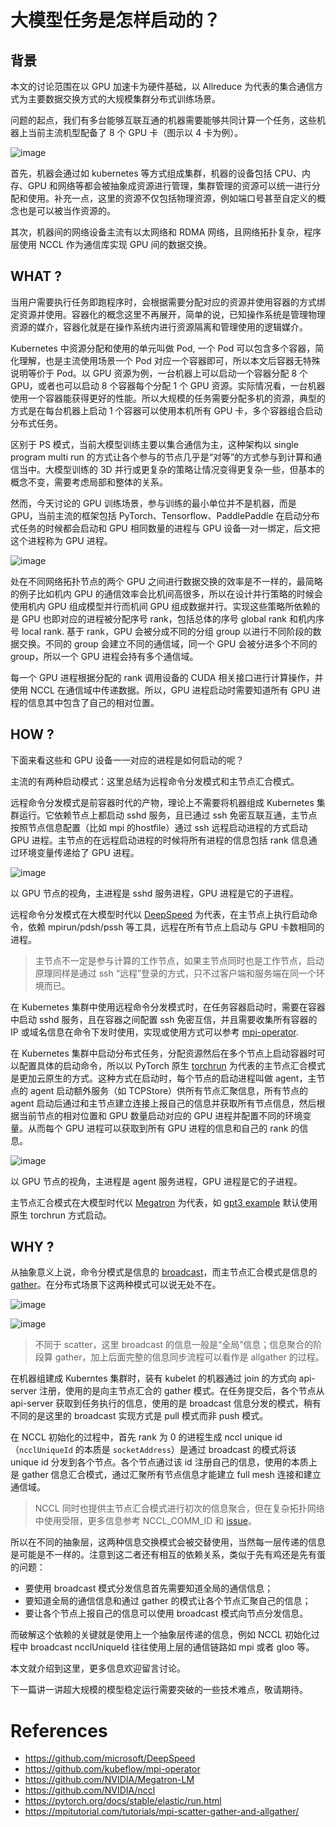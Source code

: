# 大模型任务是怎样启动的？

## 背景

本文的讨论范围在以 GPU 加速卡为硬件基础，以 Allreduce 为代表的集合通信方式为主要数据交换方式的大规模集群分布式训练场景。

问题的起点，我们有多台能够互联互通的机器需要能够共同计算一个任务，这些机器上当前主流机型配备了 8 个 GPU 卡（图示以 4 卡为例）。

![image](/assets/gpu-nodes.svg)

首先，机器会通过如 kubernetes 等方式组成集群，机器的设备包括 CPU、内存、GPU 和网络等都会被抽象成资源进行管理，集群管理的资源可以统一进行分配和使用。补充一点，这里的资源不仅包括物理资源，例如端口号甚至自定义的概念也是可以被当作资源的。

其次，机器间的网络设备主流有以太网络和 RDMA 网络，且网络拓扑复杂，程序层使用 NCCL 作为通信库实现 GPU 间的数据交换。

## WHAT ?

当用户需要执行任务即跑程序时，会根据需要分配对应的资源并使用容器的方式绑定资源并使用。容器化的概念这里不再展开，简单的说，已知操作系统是管理物理资源的媒介，容器化就是在操作系统内进行资源隔离和管理使用的逻辑媒介。

Kubernetes 中资源分配和使用的单元叫做 Pod, 一个 Pod 可以包含多个容器，简化理解，也是主流使用场景一个 Pod 对应一个容器即可，所以本文后容器无特殊说明等价于 Pod。以 GPU 资源为例，一台机器上可以启动一个容器分配 8 个 GPU，或者也可以启动 8 个容器每个分配 1 个 GPU 资源。实际情况看，一台机器使用一个容器能获得更好的性能。所以大规模的任务需要分配多机的资源，典型的方式是在每台机器上启动 1 个容器可以使用本机所有 GPU 卡，多个容器组合启动分布式任务。

区别于 PS 模式，当前大模型训练主要以集合通信为主，这种架构以 single program multi run 的方式让各个参与的节点几乎是“对等”的方式参与到计算和通信当中。大模型训练的 3D 并行或更复杂的策略让情况变得更复杂一些，但基本的概念不变，需要考虑局部和整体的关系。

然而，今天讨论的 GPU 训练场景，参与训练的最小单位并不是机器，而是 GPU，当前主流的框架包括 PyTorch、Tensorflow、PaddlePaddle 在启动分布式任务的时候都会启动和 GPU 相同数量的进程与 GPU 设备一对一绑定，后文把这个进程称为 GPU 进程。

![image](/assets/gpu-process.svg)

处在不同网络拓扑节点的两个 GPU 之间进行数据交换的效率是不一样的，最简略的例子比如机内 GPU 的通信效率会比机间高很多，所以在设计并行策略的时候会使用机内 GPU 组成模型并行而机间 GPU 组成数据并行。实现这些策略所依赖的是 GPU 也即对应的进程被分配序号 rank，包括总体的序号 global rank 和机内序号 local rank. 基于 rank，GPU 会被分成不同的分组 group 以进行不同阶段的数据交换。不同的 group 会建立不同的通信域，同一个 GPU 会被分进多个不同的 group，所以一个 GPU 进程会持有多个通信域。

每一个 GPU 进程根据分配的 rank 调用设备的 CUDA 相关接口进行计算操作，并使用 NCCL 在通信域中传递数据。所以，GPU 进程启动时需要知道所有 GPU 进程的信息其中包含了自己的相对位置。

## HOW ?

下面来看这些和 GPU 设备一一对应的进程是如何启动的呢？

主流的有两种启动模式：这里总结为远程命令分发模式和主节点汇合模式。

远程命令分发模式是前容器时代的产物，理论上不需要将机器组成 Kubernetes 集群运行。它依赖节点上都启动 sshd 服务，且已通过 ssh 免密互联互通，主节点按照节点信息配置（比如 mpi 的hostfile）通过 ssh 远程启动进程的方式启动 GPU 进程。主节点的在远程启动进程的时候将所有进程的信息包括 rank 信息通过环境变量传递给了 GPU 进程。

![image](/assets/mpirun.svg)

以 GPU 节点的视角，主进程是 sshd 服务进程，GPU 进程是它的子进程。

远程命令分发模式在大模型时代以 [DeepSpeed](https://github.com/microsoft/DeepSpeed) 为代表，在主节点上执行启动命令，依赖 mpirun/pdsh/pssh 等工具，远程在所有节点上启动与 GPU 卡数相同的进程。

> 主节点不一定是参与计算的工作节点，如果主节点同时也是工作节点，启动原理同样是通过 ssh “远程”登录的方式，只不过客户端和服务端在同一个环境而已。

在 Kubernetes 集群中使用远程命令分发模式时，在任务容器启动时，需要在容器中启动 sshd 服务，且在容器之间配置 ssh 免密互信，并且需要收集所有容器的 IP 或域名信息在命令下发时使用，实现或使用方式可以参考 [mpi-operator](https://github.com/kubeflow/mpi-operator).

在 Kubernetes 集群中启动分布式任务，分配资源然后在多个节点上启动容器时可以配置具体的启动命令，所以以 PyTorch 原生 [torchrun](https://pytorch.org/docs/stable/elastic/run.html) 为代表的主节点汇合模式是更加云原生的方式。这种方式在启动时，每个节点的启动进程叫做 agent，主节点的 agent 启动额外服务（如 TCPStore）供所有节点汇聚信息，所有节点的 agent 启动后通过和主节点建立连接上报自己的信息并获取所有节点信息，然后根据当前节点的相对位置和 GPU 数量启动对应的 GPU 进程并配置不同的环境变量。从而每个 GPU 进程可以获取到所有 GPU 进程的信息和自己的 rank 的信息。

![image](/assets/master-gather.svg)

以 GPU 节点的视角，主进程是 agent 服务进程，GPU 进程是它的子进程。

主节点汇合模式在大模型时代以 [Megatron](https://github.com/NVIDIA/Megatron-LM) 为代表，如 [gpt3 example](https://github.com/NVIDIA/Megatron-LM/blob/main/examples/gpt3/train_gpt3_175b_distributed.sh) 默认使用原生  torchrun 方式启动。

## WHY ?

 从抽象意义上说，命令分模式是信息的 [broadcast](https://mpitutorial.com/tutorials/mpi-scatter-gather-and-allgather/)，而主节点汇合模式是信息的 [gather](https://mpitutorial.com/tutorials/mpi-scatter-gather-and-allgather/)。在分布式场景下这两种模式可以说无处不在。

![image](/assets/broadcast-process.svg)

![image](/assets/gather-process.svg)

 > 不同于 scatter，这里 broadcast 的信息一般是“全局”信息；信息聚合的阶段算 gather，加上后面完整的信息同步流程可以看作是 allgather 的过程。

在机器组建成 Kuberntes 集群时，装有 kubelet 的机器通过 join 的方式向 api-server 注册，使用的是向主节点汇合的 gather 模式。在任务提交后，各个节点从 api-server 获取到任务执行的信息，使用的是 broadcast 信息分发的模式，稍有不同的是这里的 broadcast 实现方式是 pull 模式而非 push 模式。

在 NCCL 初始化的过程中，首先 rank 为 0 的进程生成 nccl unique id （`ncclUniqueId` 的本质是 `socketAddress`）是通过 broadcast 的模式将该 unique id 分发到各个节点。各个节点通过该 id 注册自己的信息，使用的本质上是 gather 信息汇合模式，通过汇聚所有节点信息才能建立 full mesh 连接和建立通信域。

> NCCL 同时也提供主节点汇合模式进行初次的信息聚合，但在复杂拓扑网络中使用受限，更多信息参考 NCCL_COMM_ID 和 [issue](https://github.com/NVIDIA/nccl/issues/730)。

所以在不同的抽象层，这两种信息交换模式会被交替使用，当然每一层传递的信息是可能是不一样的。注意到这二者还有相互的依赖关系，类似于先有鸡还是先有蛋的问题：

* 要使用 broadcast 模式分发信息首先需要知道全局的通信信息；
* 要知道全局的通信信息和通过 gather 的模式让各个节点汇聚自己的信息；
* 要让各个节点上报自己的信息可以使用 broadcast 模式向节点分发信息。

而破解这个依赖的关键就是使用上一个抽象层传递的信息，例如 NCCL 初始化过程中 broadcast  ncclUniqueId 往往使用上层的通信链路如 mpi 或者 gloo 等。

本文就介绍到这里，更多信息欢迎留言讨论。

下一篇讲一讲超大规模的模型稳定运行需要突破的一些技术难点，敬请期待。

# References
* https://github.com/microsoft/DeepSpeed
* https://github.com/kubeflow/mpi-operator
* https://github.com/NVIDIA/Megatron-LM
* https://github.com/NVIDIA/nccl
* https://pytorch.org/docs/stable/elastic/run.html
* https://mpitutorial.com/tutorials/mpi-scatter-gather-and-allgather/
